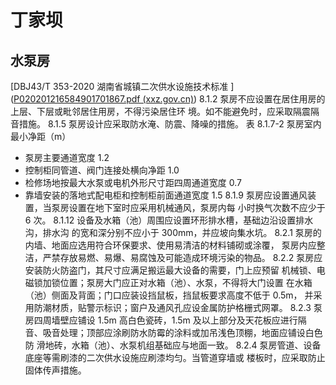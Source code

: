 # 丁家坝
## 水泵房
[DBJ43/T 353-2020 湖南省城镇二次供水设施技术标准  ]([P020201216584901701867.pdf (xxz.gov.cn)](http://zjj.xxz.gov.cn/zwgk_159/fdzdgknr/tzgg/202012/P020201216584901701867.pdf))
8.1.2 泵房不应设置在居住用房的上层、下层或毗邻居住用房，不得污染居住环 境。如不能避免时，应采取隔震隔音措施。
8.1.5 泵房设计应采取防水淹、防震、降噪的措施。
表 8.1.7-2 泵房室内最小净距（m）
- 泵房主要通道宽度 1.2 
- 控制柜同管道、阀门连接处横向净距 1.0 
- 检修场地按最大水泵或电机外形尺寸距四周通道宽度 0.7 
- 靠墙安装的落地式配电柜和控制柜前面通道宽度 1.5
8.1.9 泵房应设置通风装置，当泵房设置在地下室时应采用机械通风，泵房内每 小时换气次数不应少于 6 次。
8.1.12 设备及水箱（池）周围应设置环形排水槽，基础边沿设置排水沟，排水沟 的宽和深分别不应小于 300mm，并应坡向集水坑。
8.2.1 泵房的内墙、地面应选用符合环保要求、使用易清洁的材料铺砌或涂覆， 泵房内应整洁，严禁存放易燃、易爆、易腐蚀及可能造成环境污染的物品。
8.2.2 泵房应安装防火防盗门，其尺寸应满足搬运最大设备的需要，门上应预留 机械锁、电磁锁加锁位置；泵房大门应正对水箱（池）、水泵，不得将大门设置 在水箱（池）侧面及背面；门口应装设挡鼠板，挡鼠板要求高度不低于 0.5m， 并采用防潮材质，贴警示标识；窗户及通风孔应设金属防护格栅式网罩。 8.2.3 泵房四周墙壁应铺设 1.5m 高白色瓷砖，1.5m 及以上部分及天花板应进行隔 音、吸音处理；顶部应涂刷防水防霉的涂料或加吊浅色顶棚，地面应铺设白色防 滑地砖，水箱（池）、水泵机组基础应与地面一致。 8.2.4 泵房管道、设备底座等需刷漆的二次供水设施应刷漆均匀。当管道穿墙或 楼板时，应采取防止固体传声措施。
